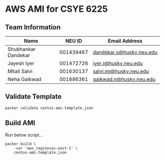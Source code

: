 # AWS AMI for CSYE 6225

## Team Information

| Name | NEU ID | Email Address |
| --- | --- | --- |
| Shubhankar Dandekar| 001439467| dandekar.s@husky.neu.edu |
| Jayesh Iyer|001472726 | iyer.j@husky.neu.edu|
| Mitali Salvi|001630137  | salvi.mi@husky.neu.edu|
| Neha Gaikwad|001886361 |gaikwad.n@husky.neu.edu |
 
## Validate Template

```
packer validate centos-ami-template.json
```

## Build AMI
Run below script...
```
packer build \
    -var 'aws_region=us-east-1' \  
    centos-ami-template.json
```
